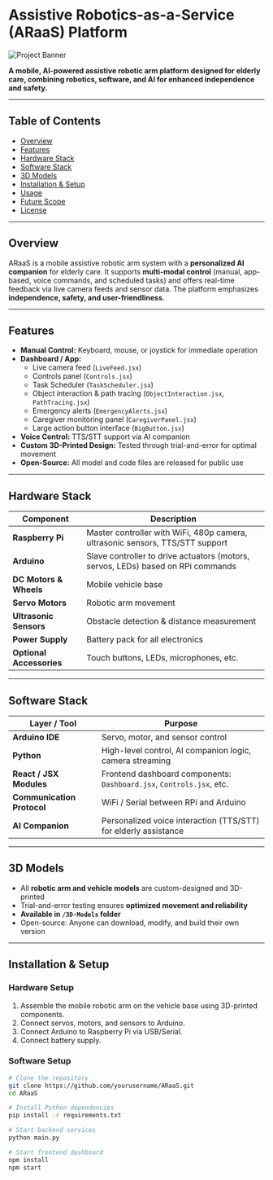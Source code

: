# Assistive Robotics-as-a-Service (ARaaS) Platform

![Project Banner](assets/banner.png)  

**A mobile, AI-powered assistive robotic arm platform designed for elderly care, combining robotics, software, and AI for enhanced independence and safety.**

---

## Table of Contents
- [Overview](#overview)
- [Features](#features)
- [Hardware Stack](#hardware-stack)
- [Software Stack](#software-stack)
- [3D Models](#3d-models)
- [Installation & Setup](#installation--setup)
- [Usage](#usage)
- [Future Scope](#future-scope)
- [License](#license)

---

## Overview
ARaaS is a mobile assistive robotic arm system with a **personalized AI companion** for elderly care. It supports **multi-modal control** (manual, app-based, voice commands, and scheduled tasks) and offers real-time feedback via live camera feeds and sensor data. The platform emphasizes **independence, safety, and user-friendliness**.

---

## Features

- **Manual Control:** Keyboard, mouse, or joystick for immediate operation  
- **Dashboard / App:**  
  - Live camera feed (`LiveFeed.jsx`)  
  - Controls panel (`Controls.jsx`)  
  - Task Scheduler (`TaskScheduler.jsx`)  
  - Object interaction & path tracing (`ObjectInteraction.jsx`, `PathTracing.jsx`)  
  - Emergency alerts (`EmergencyAlerts.jsx`)  
  - Caregiver monitoring panel (`CaregiverPanel.jsx`)  
  - Large action button interface (`BigButton.jsx`)  
- **Voice Control:** TTS/STT support via AI companion  
- **Custom 3D-Printed Design:** Tested through trial-and-error for optimal movement  
- **Open-Source:** All model and code files are released for public use

---

## Hardware Stack

| Component | Description |
|-----------|-------------|
| **Raspberry Pi** | Master controller with WiFi, 480p camera, ultrasonic sensors, TTS/STT support |
| **Arduino** | Slave controller to drive actuators (motors, servos, LEDs) based on RPi commands |
| **DC Motors & Wheels** | Mobile vehicle base |
| **Servo Motors** | Robotic arm movement |
| **Ultrasonic Sensors** | Obstacle detection & distance measurement |
| **Power Supply** | Battery pack for all electronics |
| **Optional Accessories** | Touch buttons, LEDs, microphones, etc. |

---

## Software Stack

| Layer / Tool | Purpose |
|--------------|---------|
| **Arduino IDE** | Servo, motor, and sensor control |
| **Python** | High-level control, AI companion logic, camera streaming |
| **React / JSX Modules** | Frontend dashboard components: `Dashboard.jsx`, `Controls.jsx`, etc. |
| **Communication Protocol** | WiFi / Serial between RPi and Arduino |
| **AI Companion** | Personalized voice interaction (TTS/STT) for elderly assistance |

---

## 3D Models

- All **robotic arm and vehicle models** are custom-designed and 3D-printed  
- Trial-and-error testing ensures **optimized movement and reliability**  
- **Available in `/3D-Models` folder**  
- Open-source: Anyone can download, modify, and build their own version

---

## Installation & Setup

### Hardware Setup
1. Assemble the mobile robotic arm on the vehicle base using 3D-printed components.  
2. Connect servos, motors, and sensors to Arduino.  
3. Connect Arduino to Raspberry Pi via USB/Serial.  
4. Connect battery supply.

### Software Setup
```bash
# Clone the repository
git clone https://github.com/yourusername/ARaaS.git
cd ARaaS

# Install Python dependencies
pip install -r requirements.txt

# Start backend services
python main.py

# Start frontend dashboard
npm install
npm start

